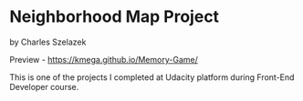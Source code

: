 # Neighborhood Map Project

by Charles Szelazek

Preview - https://kmega.github.io/Memory-Game/

This is one of the projects I completed at Udacity platform during Front-End Developer course.
